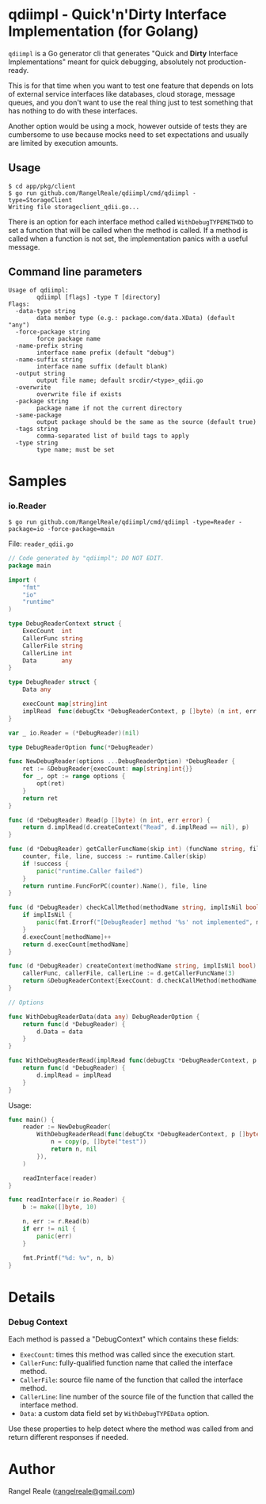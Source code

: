 # qdiimpl - Quick'n'Dirty Interface Implementation (for Golang)

`qdiimpl` is a Go generator cli that generates "Quick and **Dirty** Interface Implementations" meant for quick 
debugging, absolutely not production-ready.

This is for that time when you want to test one feature that depends on lots of external service interfaces like
databases, cloud storage, message queues, and you don't want to use the real thing just to test something that has
nothing to do with these interfaces.

Another option would be using a mock, however outside of tests they are cumbersome to use because mocks need to set 
expectations and usually are limited by execution amounts. 

## Usage

```shell
$ cd app/pkg/client
$ go run github.com/RangelReale/qdiimpl/cmd/qdiimpl -type=StorageClient
Writing file storageclient_qdii.go...
```

There is an option for each interface method called `WithDebugTYPEMETHOD` to set a function that will be called when
the method is called. If a method is called when a function is not set, the implementation panics with a useful
message.

## Command line parameters

```
Usage of qdiimpl:
        qdiimpl [flags] -type T [directory]
Flags:
  -data-type string
        data member type (e.g.: package.com/data.XData) (default "any")
  -force-package string
        force package name
  -name-prefix string
        interface name prefix (default "debug")
  -name-suffix string
        interface name suffix (default blank)
  -output string
        output file name; default srcdir/<type>_qdii.go
  -overwrite
        overwrite file if exists
  -package string
        package name if not the current directory
  -same-package
        output package should be the same as the source (default true)
  -tags string
        comma-separated list of build tags to apply
  -type string
        type name; must be set
```

# Samples

### io.Reader

```shell
$ go run github.com/RangelReale/qdiimpl/cmd/qdiimpl -type=Reader -package=io -force-package=main
```

File: `reader_qdii.go`

```go
// Code generated by "qdiimpl"; DO NOT EDIT.
package main

import (
    "fmt"
    "io"
    "runtime"
)

type DebugReaderContext struct {
    ExecCount  int
    CallerFunc string
    CallerFile string
    CallerLine int
    Data       any
}

type DebugReader struct {
    Data any

    execCount map[string]int
    implRead  func(debugCtx *DebugReaderContext, p []byte) (n int, err error)
}

var _ io.Reader = (*DebugReader)(nil)

type DebugReaderOption func(*DebugReader)

func NewDebugReader(options ...DebugReaderOption) *DebugReader {
    ret := &DebugReader{execCount: map[string]int{}}
    for _, opt := range options {
        opt(ret)
    }
    return ret
}

func (d *DebugReader) Read(p []byte) (n int, err error) {
    return d.implRead(d.createContext("Read", d.implRead == nil), p)
}

func (d *DebugReader) getCallerFuncName(skip int) (funcName string, file string, line int) {
    counter, file, line, success := runtime.Caller(skip)
    if !success {
        panic("runtime.Caller failed")
    }
    return runtime.FuncForPC(counter).Name(), file, line
}

func (d *DebugReader) checkCallMethod(methodName string, implIsNil bool) (count int) {
    if implIsNil {
        panic(fmt.Errorf("[DebugReader] method '%s' not implemented", methodName))
    }
    d.execCount[methodName]++
    return d.execCount[methodName]
}

func (d *DebugReader) createContext(methodName string, implIsNil bool) *DebugReaderContext {
    callerFunc, callerFile, callerLine := d.getCallerFuncName(3)
    return &DebugReaderContext{ExecCount: d.checkCallMethod(methodName, implIsNil), CallerFunc: callerFunc, CallerFile: callerFile, CallerLine: callerLine, Data: d.Data}
}

// Options

func WithDebugReaderData(data any) DebugReaderOption {
    return func(d *DebugReader) {
        d.Data = data
    }
}

func WithDebugReaderRead(implRead func(debugCtx *DebugReaderContext, p []byte) (n int, err error)) DebugReaderOption {
    return func(d *DebugReader) {
        d.implRead = implRead
    }
}
```

Usage:

```go
func main() {
    reader := NewDebugReader(
        WithDebugReaderRead(func(debugCtx *DebugReaderContext, p []byte) (n int, err error) {
            n = copy(p, []byte("test"))
            return n, nil
        }),
    )

    readInterface(reader)
}

func readInterface(r io.Reader) {
    b := make([]byte, 10)

    n, err := r.Read(b)
    if err != nil {
        panic(err)
    }

    fmt.Printf("%d: %v", n, b)
}
```

# Details

### Debug Context

Each method is passed a "DebugContext" which contains these fields:

- `ExecCount`: times this method was called since the execution start.
- `CallerFunc`: fully-qualified function name that called the interface method.
- `CallerFile`: source file name of the function that called the interface method.
- `CallerLine`: line number of the source file of the function that called the interface method.
- `Data`: a custom data field set by `WithDebugTYPEData` option.

Use these properties to help detect where the method was called from and return different responses if needed.

# Author

Rangel Reale (rangelreale@gmail.com)
